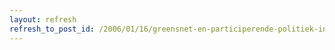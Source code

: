 ```yaml
---
layout: refresh
refresh_to_post_id: /2006/01/16/greensnet-en-participerende-politiek-in-het-free-software-magazine
---
```

